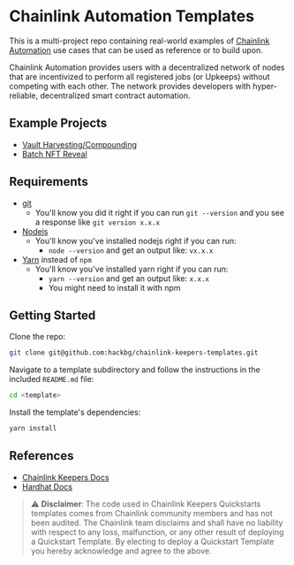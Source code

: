 # Chainlink Automation Templates

This is a multi-project repo containing real-world examples of [Chainlink Automation](https://automation.chain.link) use cases that can be used as reference or to build upon.

Chainlink Automation provides users with a decentralized network of nodes that are incentivized to perform all registered jobs (or Upkeeps) without competing with each other. The network provides developers with hyper-reliable, decentralized smart contract automation.

## Example Projects

- [Vault Harvesting/Compounding](/vault-harvester/)
- [Batch NFT Reveal](/batch-nft-reveal/)

## Requirements

- [git](https://git-scm.com/book/en/v2/Getting-Started-Installing-Git)
  - You'll know you did it right if you can run `git --version` and you see a response like `git version x.x.x`
- [Nodejs](https://nodejs.org/en/)
  - You'll know you've installed nodejs right if you can run:
    - `node --version` and get an output like: `vx.x.x`
- [Yarn](https://classic.yarnpkg.com/lang/en/docs/install/) instead of `npm`
  - You'll know you've installed yarn right if you can run:
    - `yarn --version` and get an output like: `x.x.x`
    - You might need to install it with npm

## Getting Started

Clone the repo:

```bash
git clone git@github.com:hackbg/chainlink-keepers-templates.git
```

Navigate to a template subdirectory and follow the instructions in the included `README.md` file:

```bash
cd <template>
```

Install the template's dependencies:

```bash
yarn install
```

## References

- [Chainlink Keepers Docs](https://docs.chain.link/docs/chainlink-keepers/introduction/)
- [Hardhat Docs](https://hardhat.org/getting-started/)

> :warning: **Disclaimer**: The code used in Chainlink Keepers Quickstarts templates comes from Chainlink community members and has not been audited. The Chainlink team disclaims and shall have no liability with respect to any loss, malfunction, or any other result of deploying a Quickstart Template. By electing to deploy a Quickstart Template you hereby acknowledge and agree to the above.
